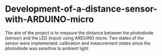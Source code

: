 # Development-of-a-distance-sensor-with-ARDUINO-micro
The aim of the project is to measure the distance between the photodiode (sensor) and the LED (input) using ARDUINO micro. Two states of the sensor were implemented: calibration and measurement states since the photodiode was sensitive to ambient light. 
